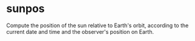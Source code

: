 sunpos
======

Compute the position of the sun relative to Earth's orbit, according
to the current date and time and the observer's position on Earth.
